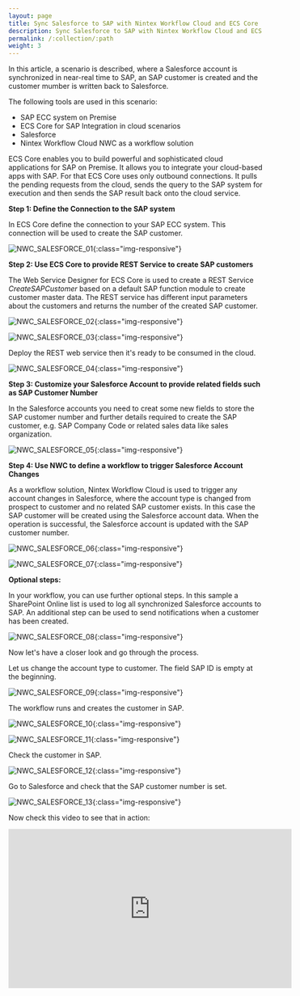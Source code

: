 ```yaml
---
layout: page
title: Sync Salesforce to SAP with Nintex Workflow Cloud and ECS Core
description: Sync Salesforce to SAP with Nintex Workflow Cloud and ECS Core
permalink: /:collection/:path
weight: 3
---
```


In this article, a scenario is described, where a Salesforce account is synchronized in near-real time to SAP, an SAP customer is created and the customer mumber is written back to Salesforce. 

The following tools are used in this scenario:

- SAP ECC system on Premise
- ECS Core for SAP Integration in cloud scenarios
- Salesforce
- Nintex Workflow Cloud NWC as a workflow solution

ECS Core enables you to build powerful and sophisticated cloud applications for SAP on Premise. It allows you to integrate your cloud-based apps with SAP. For that ECS Core uses only outbound connections. It pulls the pending requests from the cloud, sends the query to the SAP system for execution and then sends the SAP result back onto the cloud service.

**Step 1: Define the Connection to the SAP system** <br>

In ECS Core define the connection to your SAP ECC system. This connection will be used to create the SAP customer.

![NWC_SALESFORCE_01](/img/contents/ecscore/ecscore_nwc_salesforce_01.png){:class="img-responsive"}

**Step 2: Use ECS Core to provide REST Service to create SAP customers** <br>

The Web Service Designer for ECS Core is used to create a REST Service *CreateSAPCustomer* based on a default SAP function module to create customer master data. The REST service has different input parameters about the customers and returns the number of the created SAP customer.

![NWC_SALESFORCE_02](/img/contents/ecscore/ecscore_nwc_salesforce_02.png){:class="img-responsive"}

![NWC_SALESFORCE_03](/img/contents/ecscore/ecscore_nwc_salesforce_03.png){:class="img-responsive"}

Deploy the REST web service then it's ready to be consumed in the cloud.

![NWC_SALESFORCE_04](/img/contents/ecscore/ecscore_nwc_salesforce_04.png){:class="img-responsive"}

**Step 3: Customize your Salesforce Account to provide related fields such as SAP Customer Number** <br>

In the Salesforce accounts you need to creat some new fields to store the SAP customer number and further details required to create the SAP customer, e.g. SAP Company Code or related sales data like sales organization.

![NWC_SALESFORCE_05](/img/contents/ecscore/ecscore_nwc_salesforce_05.png){:class="img-responsive"}

**Step 4: Use NWC to define a workflow to trigger Salesforce Account Changes** <br>

As a workflow solution, Nintex Workflow Cloud is used to trigger any account changes in Salesforce, where the account type is changed from prospect to customer and no related SAP customer exists. In this case the SAP customer will be created using the Salesforce account data. When the operation is successful, the Salesforce account is updated with the SAP customer number.

![NWC_SALESFORCE_06](/img/contents/ecscore/ecscore_nwc_salesforce_06.png){:class="img-responsive"}

![NWC_SALESFORCE_07](/img/contents/ecscore/ecscore_nwc_salesforce_07.png){:class="img-responsive"}

**Optional steps:** <br>

In your workflow, you can use further optional steps. In this sample a SharePoint Online list is used to log all synchronized Salesforce accounts to SAP. An additional step can be used to send notifications when a customer has been created.

![NWC_SALESFORCE_08](/img/contents/ecscore/ecscore_nwc_salesforce_08.png){:class="img-responsive"}

Now let's have a closer look and go through the process. 

Let us change the account type to customer. The field SAP ID is empty at the beginning.

![NWC_SALESFORCE_09](/img/contents/ecscore/ecscore_nwc_salesforce_09.png){:class="img-responsive"}


The workflow runs and creates the customer in SAP.

![NWC_SALESFORCE_10](/img/contents/ecscore/ecscore_nwc_salesforce_10.png){:class="img-responsive"}

![NWC_SALESFORCE_11](/img/contents/ecscore/ecscore_nwc_salesforce_11.png){:class="img-responsive"}


Check the customer in SAP.

![NWC_SALESFORCE_12](/img/contents/ecscore/ecscore_nwc_salesforce_12.png){:class="img-responsive"}

Go to Salesforce and check that the SAP customer number is set.

![NWC_SALESFORCE_13](/img/contents/ecscore/ecscore_nwc_salesforce_13.png){:class="img-responsive"}

Now check this video to see that in action:

 <iframe width="560" height="315"
src="https://www.youtube.com/embed/PqMexOX8zN0"
frameborder="0"
allow="accelerometer; autoplay; clipboard-write; encrypted-media; gyroscope; picture-in-picture"
allowfullscreen></iframe>